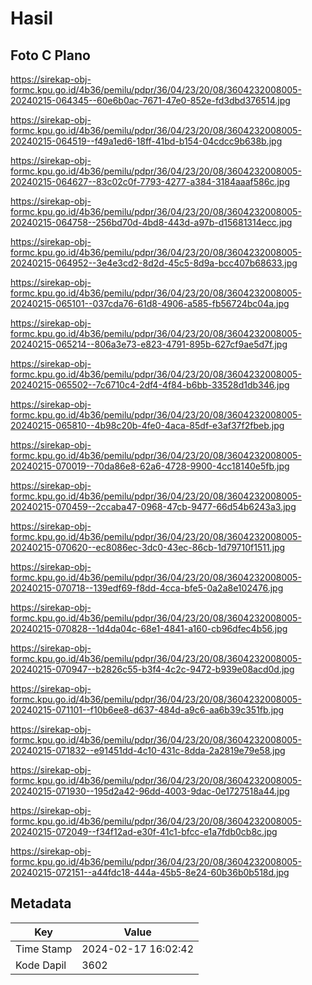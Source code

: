 # Hasil

## Foto C Plano

https://sirekap-obj-formc.kpu.go.id/4b36/pemilu/pdpr/36/04/23/20/08/3604232008005-20240215-064345--60e6b0ac-7671-47e0-852e-fd3dbd376514.jpg

https://sirekap-obj-formc.kpu.go.id/4b36/pemilu/pdpr/36/04/23/20/08/3604232008005-20240215-064519--f49a1ed6-18ff-41bd-b154-04cdcc9b638b.jpg

https://sirekap-obj-formc.kpu.go.id/4b36/pemilu/pdpr/36/04/23/20/08/3604232008005-20240215-064627--83c02c0f-7793-4277-a384-3184aaaf586c.jpg

https://sirekap-obj-formc.kpu.go.id/4b36/pemilu/pdpr/36/04/23/20/08/3604232008005-20240215-064758--256bd70d-4bd8-443d-a97b-d15681314ecc.jpg

https://sirekap-obj-formc.kpu.go.id/4b36/pemilu/pdpr/36/04/23/20/08/3604232008005-20240215-064952--3e4e3cd2-8d2d-45c5-8d9a-bcc407b68633.jpg

https://sirekap-obj-formc.kpu.go.id/4b36/pemilu/pdpr/36/04/23/20/08/3604232008005-20240215-065101--037cda76-61d8-4906-a585-fb56724bc04a.jpg

https://sirekap-obj-formc.kpu.go.id/4b36/pemilu/pdpr/36/04/23/20/08/3604232008005-20240215-065214--806a3e73-e823-4791-895b-627cf9ae5d7f.jpg

https://sirekap-obj-formc.kpu.go.id/4b36/pemilu/pdpr/36/04/23/20/08/3604232008005-20240215-065502--7c6710c4-2df4-4f84-b6bb-33528d1db346.jpg

https://sirekap-obj-formc.kpu.go.id/4b36/pemilu/pdpr/36/04/23/20/08/3604232008005-20240215-065810--4b98c20b-4fe0-4aca-85df-e3af37f2fbeb.jpg

https://sirekap-obj-formc.kpu.go.id/4b36/pemilu/pdpr/36/04/23/20/08/3604232008005-20240215-070019--70da86e8-62a6-4728-9900-4cc18140e5fb.jpg

https://sirekap-obj-formc.kpu.go.id/4b36/pemilu/pdpr/36/04/23/20/08/3604232008005-20240215-070459--2ccaba47-0968-47cb-9477-66d54b6243a3.jpg

https://sirekap-obj-formc.kpu.go.id/4b36/pemilu/pdpr/36/04/23/20/08/3604232008005-20240215-070620--ec8086ec-3dc0-43ec-86cb-1d79710f1511.jpg

https://sirekap-obj-formc.kpu.go.id/4b36/pemilu/pdpr/36/04/23/20/08/3604232008005-20240215-070718--139edf69-f8dd-4cca-bfe5-0a2a8e102476.jpg

https://sirekap-obj-formc.kpu.go.id/4b36/pemilu/pdpr/36/04/23/20/08/3604232008005-20240215-070828--1d4da04c-68e1-4841-a160-cb96dfec4b56.jpg

https://sirekap-obj-formc.kpu.go.id/4b36/pemilu/pdpr/36/04/23/20/08/3604232008005-20240215-070947--b2826c55-b3f4-4c2c-9472-b939e08acd0d.jpg

https://sirekap-obj-formc.kpu.go.id/4b36/pemilu/pdpr/36/04/23/20/08/3604232008005-20240215-071101--f10b6ee8-d637-484d-a9c6-aa6b39c351fb.jpg

https://sirekap-obj-formc.kpu.go.id/4b36/pemilu/pdpr/36/04/23/20/08/3604232008005-20240215-071832--e91451dd-4c10-431c-8dda-2a2819e79e58.jpg

https://sirekap-obj-formc.kpu.go.id/4b36/pemilu/pdpr/36/04/23/20/08/3604232008005-20240215-071930--195d2a42-96dd-4003-9dac-0e1727518a44.jpg

https://sirekap-obj-formc.kpu.go.id/4b36/pemilu/pdpr/36/04/23/20/08/3604232008005-20240215-072049--f34f12ad-e30f-41c1-bfcc-e1a7fdb0cb8c.jpg

https://sirekap-obj-formc.kpu.go.id/4b36/pemilu/pdpr/36/04/23/20/08/3604232008005-20240215-072151--a44fdc18-444a-45b5-8e24-60b36b0b518d.jpg


## Metadata

| Key        | Value               |
| ---------- | ------------------- |
| Time Stamp | 2024-02-17 16:02:42 |
| Kode Dapil | 3602                |



